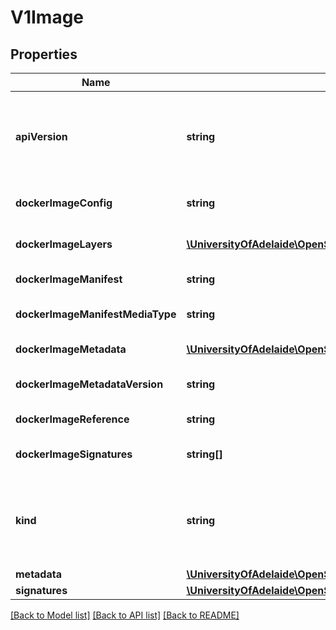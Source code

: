 # V1Image

## Properties
Name | Type | Description | Notes
------------ | ------------- | ------------- | -------------
**apiVersion** | **string** | APIVersion defines the versioned schema of this representation of an object. Servers should convert recognized schemas to the latest internal value, and may reject unrecognized values. More info: http://releases.k8s.io/HEAD/docs/devel/api-conventions.md#resources | [optional] 
**dockerImageConfig** | **string** | DockerImageConfig is a JSON blob that the runtime uses to set up the container. This is a part of manifest schema v2. | [optional] 
**dockerImageLayers** | [**\UniversityOfAdelaide\OpenShift\Model\V1ImageLayer[]**](V1ImageLayer.md) | DockerImageLayers represents the layers in the image. May not be set if the image does not define that data. | 
**dockerImageManifest** | **string** | DockerImageManifest is the raw JSON of the manifest | [optional] 
**dockerImageManifestMediaType** | **string** | DockerImageManifestMediaType specifies the mediaType of manifest. This is a part of manifest schema v2. | [optional] 
**dockerImageMetadata** | [**\UniversityOfAdelaide\OpenShift\Model\RuntimeRawExtension**](RuntimeRawExtension.md) | DockerImageMetadata contains metadata about this image | [optional] 
**dockerImageMetadataVersion** | **string** | DockerImageMetadataVersion conveys the version of the object, which if empty defaults to \&quot;1.0\&quot; | [optional] 
**dockerImageReference** | **string** | DockerImageReference is the string that can be used to pull this image. | [optional] 
**dockerImageSignatures** | **string[]** | DockerImageSignatures provides the signatures as opaque blobs. This is a part of manifest schema v1. | [optional] 
**kind** | **string** | Kind is a string value representing the REST resource this object represents. Servers may infer this from the endpoint the client submits requests to. Cannot be updated. In CamelCase. More info: http://releases.k8s.io/HEAD/docs/devel/api-conventions.md#types-kinds | [optional] 
**metadata** | [**\UniversityOfAdelaide\OpenShift\Model\V1ObjectMeta**](V1ObjectMeta.md) | Standard object&#39;s metadata. | [optional] 
**signatures** | [**\UniversityOfAdelaide\OpenShift\Model\V1ImageSignature[]**](V1ImageSignature.md) | Signatures holds all signatures of the image. | [optional] 

[[Back to Model list]](../README.md#documentation-for-models) [[Back to API list]](../README.md#documentation-for-api-endpoints) [[Back to README]](../README.md)


